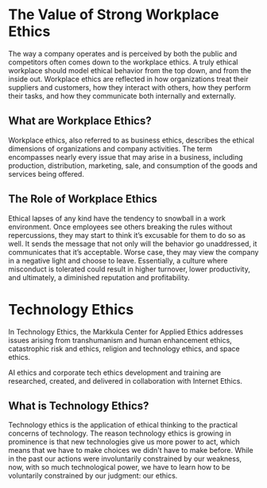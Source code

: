 # The Value of Strong Workplace Ethics

The way a company operates and is perceived by both the public and competitors often comes down to the workplace ethics. A truly ethical workplace should model ethical behavior from the top down, and from the inside out. Workplace ethics are reflected in how organizations treat their suppliers and customers, how they interact with others, how they perform their tasks, and how they communicate both internally and externally. 

## What are Workplace Ethics?

Workplace ethics, also referred to as business ethics, describes the ethical dimensions of organizations and company activities. The term encompasses nearly every issue that may arise in a business, including production, distribution, marketing, sale, and consumption of the goods and services being offered.

## The Role of Workplace Ethics

Ethical lapses of any kind have the tendency to snowball in a work environment. Once employees see others breaking the rules without repercussions, they may start to think it’s excusable for them to do so as well. It sends the message that not only will the behavior go unaddressed, it communicates that it’s acceptable.  Worse case, they may view the company in a negative light and choose to leave. Essentially, a culture where misconduct is tolerated could result in higher turnover, lower productivity, and ultimately, a diminished reputation and profitability.


# Technology Ethics

In Technology Ethics, the Markkula Center for Applied Ethics addresses issues arising from transhumanism and human enhancement ethics, catastrophic risk and ethics, religion and technology ethics, and space ethics.

AI ethics and corporate tech ethics development and training are researched, created, and delivered in collaboration with Internet Ethics.

## What is Technology Ethics?

Technology ethics is the application of ethical thinking to the practical concerns of technology. The reason technology ethics is growing in prominence is that new technologies give us more power to act, which means that we have to make choices we didn't have to make before. While in the past our actions were involuntarily constrained by our weakness, now, with so much technological power, we have to learn how to be voluntarily constrained by our judgment: our ethics.


